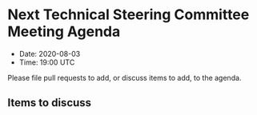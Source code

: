 # Next Technical Steering Committee Meeting Agenda

- Date: 2020-08-03
- Time: 19:00 UTC

Please file pull requests to add, or discuss items to add, to the agenda.

## Items to discuss

